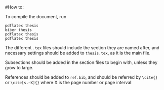 #How to:

To compile the document, run 

```
pdflatex thesis
biber thesis
pdflatex thesis
pdflatex thesis
```

The different `.tex` files should include the section they are named after, and necessary settings should be added to `thesis.tex`, as it is the main file. 

Subsections should be added in the section files to begin with, unless they grow to large.

References should be added to `ref.bib`, and should be referred by `\cite{}` or `\cite[s.~X]{}` where X is the page number or page interval 
